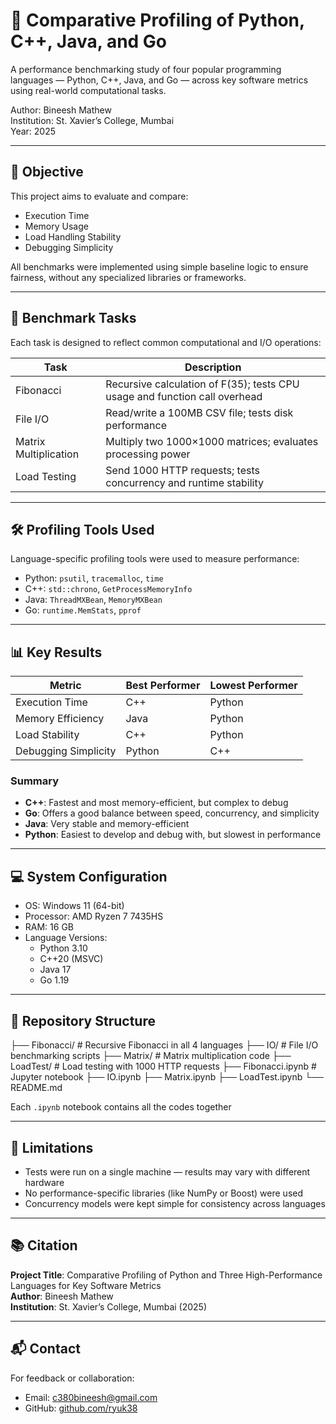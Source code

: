 # 🧪 Comparative Profiling of Python, C++, Java, and Go

A performance benchmarking study of four popular programming languages — Python, C++, Java, and Go — across key software metrics using real-world computational tasks.

Author: Bineesh Mathew  
Institution: St. Xavier’s College, Mumbai  
Year: 2025

---

## 🎯 Objective

This project aims to evaluate and compare:

- Execution Time  
- Memory Usage  
- Load Handling Stability  
- Debugging Simplicity  

All benchmarks were implemented using simple baseline logic to ensure fairness, without any specialized libraries or frameworks.

---

## 🧪 Benchmark Tasks

Each task is designed to reflect common computational and I/O operations:

| Task                | Description                                                                 |
|---------------------|-----------------------------------------------------------------------------|
| Fibonacci           | Recursive calculation of F(35); tests CPU usage and function call overhead |
| File I/O            | Read/write a 100MB CSV file; tests disk performance                         |
| Matrix Multiplication | Multiply two 1000×1000 matrices; evaluates processing power               |
| Load Testing        | Send 1000 HTTP requests; tests concurrency and runtime stability            |

---

## 🛠️ Profiling Tools Used

Language-specific profiling tools were used to measure performance:

- Python: `psutil`, `tracemalloc`, `time`
- C++: `std::chrono`, `GetProcessMemoryInfo`
- Java: `ThreadMXBean`, `MemoryMXBean`
- Go: `runtime.MemStats`, `pprof`

---

## 📊 Key Results

| Metric              | Best Performer | Lowest Performer |
|---------------------|----------------|------------------|
| Execution Time      | C++            | Python           |
| Memory Efficiency   | Java           | Python           |
| Load Stability      | C++            | Python           |
| Debugging Simplicity| Python         | C++              |

### Summary

- **C++**: Fastest and most memory-efficient, but complex to debug  
- **Go**: Offers a good balance between speed, concurrency, and simplicity  
- **Java**: Very stable and memory-efficient  
- **Python**: Easiest to develop and debug with, but slowest in performance

---

## 💻 System Configuration

- OS: Windows 11 (64-bit)  
- Processor: AMD Ryzen 7 7435HS  
- RAM: 16 GB  
- Language Versions:
  - Python 3.10
  - C++20 (MSVC)
  - Java 17
  - Go 1.19

---

## 📁 Repository Structure
├── Fibonacci/ # Recursive Fibonacci in all 4 languages
├── IO/ # File I/O benchmarking scripts
├── Matrix/ # Matrix multiplication code
├── LoadTest/ # Load testing with 1000 HTTP requests
├── Fibonacci.ipynb # Jupyter notebook 
├── IO.ipynb
├── Matrix.ipynb
├── LoadTest.ipynb
└── README.md

Each `.ipynb` notebook contains all the codes together 

---

## 🚧 Limitations

- Tests were run on a single machine — results may vary with different hardware  
- No performance-specific libraries (like NumPy or Boost) were used  
- Concurrency models were kept simple for consistency across languages

---

## 📚 Citation

**Project Title**: Comparative Profiling of Python and Three High-Performance Languages for Key Software Metrics  
**Author**: Bineesh Mathew  
**Institution**: St. Xavier’s College, Mumbai (2025)

---

## 📬 Contact

For feedback or collaboration:

- Email: [c380bineesh@gmail.com](mailto:c380bineesh@gmail.com)  
- GitHub: [github.com/ryuk38](https://github.com/ryuk38)
